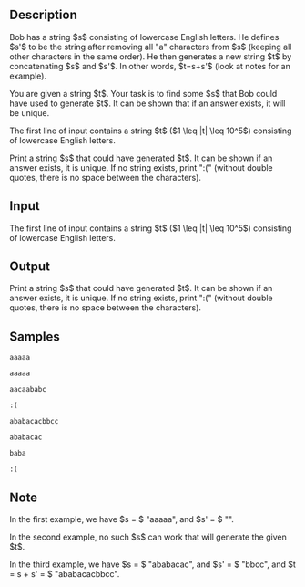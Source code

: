 ## Description

<div><p>Bob has a string $s$ consisting of lowercase English letters. He defines $s'$ to be the string after removing all "<span class="tex-font-style-tt">a</span>" characters from $s$ (keeping all other characters in the same order). He then generates a new string $t$ by concatenating $s$ and $s'$. In other words, $t=s+s'$ (look at notes for an example).</p><p>You are given a string $t$. Your task is to find some $s$ that Bob could have used to generate $t$. It can be shown that if an answer exists, it will be unique.</p></div><div class="input-specification"><p>The first line of input contains a string $t$ ($1 \leq |t| \leq 10^5$) consisting of lowercase English letters.</p></div><div class="output-specification"><p>Print a string $s$ that could have generated $t$. It can be shown if an answer exists, it is unique. If no string exists, print "<span class="tex-font-style-tt">:(</span>" (without double quotes, there is no space between the characters).</p></div>

## Input

<p>The first line of input contains a string $t$ ($1 \leq |t| \leq 10^5$) consisting of lowercase English letters.</p>

## Output

<p>Print a string $s$ that could have generated $t$. It can be shown if an answer exists, it is unique. If no string exists, print "<span class="tex-font-style-tt">:(</span>" (without double quotes, there is no space between the characters).</p>

## Samples

```input1
aaaaa
```

```output1
aaaaa
```






```input2
aacaababc
```

```output2
:(
```






```input3
ababacacbbcc
```

```output3
ababacac
```






```input4
baba
```

```output4
:(
```




## Note

<p>In the first example, we have $s = $ "<span class="tex-font-style-tt">aaaaa</span>", and $s' = $ "<span class="tex-font-style-tt"></span>".</p><p>In the second example, no such $s$ can work that will generate the given $t$.</p><p>In the third example, we have $s = $ "<span class="tex-font-style-tt">ababacac</span>", and $s' = $ "<span class="tex-font-style-tt">bbcc</span>", and $t = s + s' = $ "<span class="tex-font-style-tt">ababacacbbcc</span>".</p>
